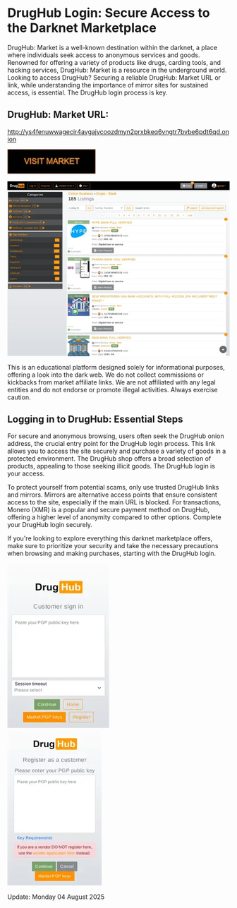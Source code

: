 # DrugHub Login: Secure Access to the Darknet Marketplace

DrugHub: Market is a well-known destination within the darknet, a place where individuals seek access to anonymous services and goods. Renowned for offering a variety of products like drugs, carding tools, and hacking services, DrugHub: Market is a resource in the underground world. Looking to access DrugHub? Securing a reliable DrugHub: Market URL or link, while understanding the importance of mirror sites for sustained access, is essential. The DrugHub login process is key.

## DrugHub: Market URL:

http://ys4fenuwwagecir4avgajycoozdmyn2prxbkeq6vngtr7bvbe6pdt6qd.onion

[<img src="/illustrations/dialog.webp" width="200">](http://ys4fenuwwagecir4avgajycoozdmyn2prxbkeq6vngtr7bvbe6pdt6qd.onion)


<a href="http://ys4fenuwwagecir4avgajycoozdmyn2prxbkeq6vngtr7bvbe6pdt6qd.onion"><img src="/illustrations/about.webp" alt="image" style="max-width: 100%;"><a>

This is an educational platform designed solely for informational purposes, offering a look into the dark web. We do not collect commissions or kickbacks from market affiliate links. We are not affiliated with any legal entities and do not endorse or promote illegal activities. Always exercise caution.

## Logging in to DrugHub: Essential Steps

For secure and anonymous browsing, users often seek the DrugHub onion address, the crucial entry point for the DrugHub login process. This link allows you to access the site securely and purchase a variety of goods in a protected environment. The DrugHub shop offers a broad selection of products, appealing to those seeking illicit goods. The DrugHub login is your access.

To protect yourself from potential scams, only use trusted DrugHub links and mirrors. Mirrors are alternative access points that ensure consistent access to the site, especially if the main URL is blocked. For transactions, Monero (XMR) is a popular and secure payment method on DrugHub, offering a higher level of anonymity compared to other options. Complete your DrugHub login securely.

If you're looking to explore everything this darknet marketplace offers, make sure to prioritize your security and take the necessary precautions when browsing and making purchases, starting with the DrugHub login.


<a href="http://ys4fenuwwagecir4avgajycoozdmyn2prxbkeq6vngtr7bvbe6pdt6qd.onion"><img src="/illustrations/module.webp" alt="image" style="max-width: 100%;"><a>  
<a href="http://ys4fenuwwagecir4avgajycoozdmyn2prxbkeq6vngtr7bvbe6pdt6qd.onion"><img src="/illustrations/utility.webp" alt="image" style="max-width: 100%;"><a>

Update:  Monday 04 August 2025